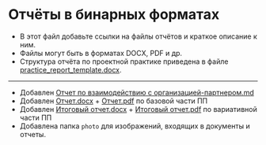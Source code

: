 # Отчёты в бинарных форматах

- В этот файл добавьте ссылки на файлы отчётов и краткое описание к ним.
- Файлы могут быть в форматах DOCX, PDF и др.
- Структура отчёта по проектной практике приведена в файле [practice_report_template.docx](practice_report_template.docx).
---
- Добавлен [Отчет по взаимодействию с организацией-партнером.md]()
- Добавлен [Отчет.docx](https://github.com/UliPi29/Project-pract/blob/master/reports/Отчёт.docx) + [Отчет.pdf](https://github.com/UliPi29/Project-pract/blob/master/reports/Отчёт.pdf) по базовой части ПП
- Добавлен [Итоговый отчет.docx]() + [Итоговый отчет.pdf]() по вариативной части ПП
- Добавлена папка `photo` для изображений, входящих в документы и отчеты.
